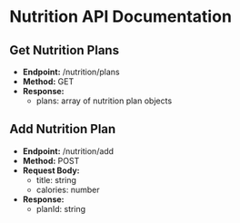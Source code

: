 
# Nutrition API Documentation

## Get Nutrition Plans

- **Endpoint:** /nutrition/plans
- **Method:** GET
- **Response:**
  - plans: array of nutrition plan objects

## Add Nutrition Plan

- **Endpoint:** /nutrition/add
- **Method:** POST
- **Request Body:**
  - title: string
  - calories: number
- **Response:**
  - planId: string
